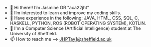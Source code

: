 - 👋 Hi there!! I’m Jasmine OR "aca22jht"
- 👀 I’m interested to learn and improve my coding skills.
- 🌱 Have experience in the following: JAVA, HTML, CSS, SQL, C, HASKELL, PYTHON, ROS (ROBOT OPERATING SYSTEM), KOTLIN.
- 💞️ I'm a Computer Science (Artificial Intelligence) student at The University of Sheffield.
- 📫 How to reach me --> JHPTay1@sheffield.ac.uk

<!---
aca22jht/aca22jht is a ✨ special ✨ repository because its `README.md` (this file) appears on your GitHub profile.
You can click the Preview link to take a look at your changes.
--->
